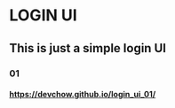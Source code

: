 # LOGIN UI

## This is just a simple login UI

### 01


#### https://devchow.github.io/login_ui_01/
